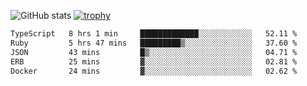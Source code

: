 ![GitHub stats](https://github-readme-stats.vercel.app/api?username=ksk001100&show_icons=true&theme=tokyonight)
[![trophy](https://github-profile-trophy.vercel.app/?username=ksk001100&theme=onedark)](https://github.com/ryo-ma/github-profile-trophy)

<!--START_SECTION:waka-->

```txt
TypeScript   8 hrs 1 min     █████████████░░░░░░░░░░░░   52.11 %
Ruby         5 hrs 47 mins   █████████▒░░░░░░░░░░░░░░░   37.60 %
JSON         43 mins         █▒░░░░░░░░░░░░░░░░░░░░░░░   04.71 %
ERB          25 mins         ▓░░░░░░░░░░░░░░░░░░░░░░░░   02.81 %
Docker       24 mins         ▓░░░░░░░░░░░░░░░░░░░░░░░░   02.62 %
```

<!--END_SECTION:waka-->
